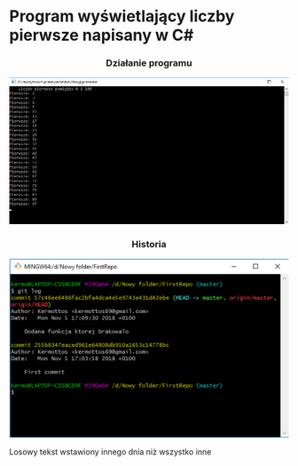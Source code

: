 # Program wyświetlający liczby pierwsze napisany w C#


### <p align = "center">Działanie programu
![Obrazek](/img/1.png)

### <p align = "center">Historia
![Obrazek2](/img/2.png)


<p font-family="Comic Sans">Losowy tekst wstawiony innego dnia niż wszystko inne
